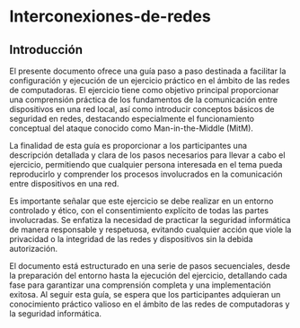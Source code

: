 # Interconexiones-de-redes
## Introducción
El presente documento ofrece una guía paso a paso destinada a facilitar la configuración y ejecución de un ejercicio práctico en el ámbito de las redes de computadoras. El ejercicio tiene como objetivo principal proporcionar una comprensión práctica de los fundamentos de la comunicación entre dispositivos en una red local, así como introducir conceptos básicos de seguridad en redes, destacando especialmente el funcionamiento conceptual del ataque conocido como Man-in-the-Middle (MitM).

La finalidad de esta guía es proporcionar a los participantes una descripción detallada y clara de los pasos necesarios para llevar a cabo el ejercicio, permitiendo que cualquier persona interesada en el tema pueda reproducirlo y comprender los procesos involucrados en la comunicación entre dispositivos en una red.

Es importante señalar que este ejercicio se debe realizar en un entorno controlado y ético, con el consentimiento explícito de todas las partes involucradas. Se enfatiza la necesidad de practicar la seguridad informática de manera responsable y respetuosa, evitando cualquier acción que viole la privacidad o la integridad de las redes y dispositivos sin la debida autorización.

El documento está estructurado en una serie de pasos secuenciales, desde la preparación del entorno hasta la ejecución del ejercicio, detallando cada fase para garantizar una comprensión completa y una implementación exitosa. Al seguir esta guía, se espera que los participantes adquieran un conocimiento práctico valioso en el ámbito de las redes de computadoras y la seguridad informática.
